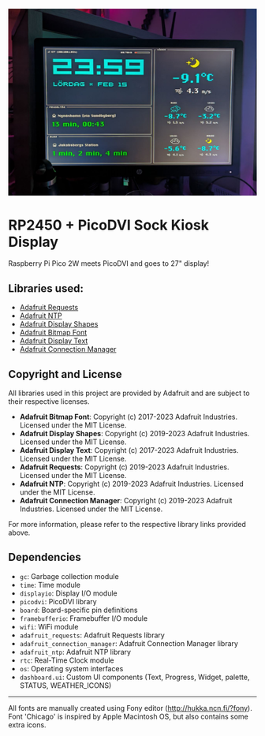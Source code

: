 ![alt text](https://github.com/m3211n/rp2450-picodvi-kiosk/blob/main/preview/photo_2025-02-16_00-53-03.jpg?raw=true)

# RP2450 + PicoDVI Sock Kiosk Display
Raspberry Pi Pico 2W meets PicoDVI and goes to 27" display!

## Libraries used:
* [Adafruit Requests](https://github.com/adafruit/Adafruit_CircuitPython_Requests)
* [Adafruit NTP](https://github.com/adafruit/Adafruit_CircuitPython_NTP)
* [Adafruit Display Shapes](https://github.com/adafruit/Adafruit_CircuitPython_Display_Shapes)
* [Adafruit Bitmap Font](https://github.com/adafruit/Adafruit_CircuitPython_Bitmap_Font)
* [Adafruit Display Text](https://github.com/adafruit/Adafruit_CircuitPython_Display_Text)
* [Adafruit Connection Manager](https://github.com/adafruit/Adafruit_CircuitPython_Connection_Manager)

## Copyright and License

All libraries used in this project are provided by Adafruit and are subject to their respective licenses.

- **Adafruit Bitmap Font**: Copyright (c) 2017-2023 Adafruit Industries. Licensed under the MIT License.
- **Adafruit Display Shapes**: Copyright (c) 2019-2023 Adafruit Industries. Licensed under the MIT License.
- **Adafruit Display Text**: Copyright (c) 2017-2023 Adafruit Industries. Licensed under the MIT License.
- **Adafruit Requests**: Copyright (c) 2019-2023 Adafruit Industries. Licensed under the MIT License.
- **Adafruit NTP**: Copyright (c) 2019-2023 Adafruit Industries. Licensed under the MIT License.
- **Adafruit Connection Manager**: Copyright (c) 2019-2023 Adafruit Industries. Licensed under the MIT License.

For more information, please refer to the respective library links provided above.

## Dependencies

- `gc`: Garbage collection module
- `time`: Time module
- `displayio`: Display I/O module
- `picodvi`: PicoDVI library
- `board`: Board-specific pin definitions
- `framebufferio`: Framebuffer I/O module
- `wifi`: WiFi module
- `adafruit_requests`: Adafruit Requests library
- `adafruit_connection_manager`: Adafruit Connection Manager library
- `adafruit_ntp`: Adafruit NTP library
- `rtc`: Real-Time Clock module
- `os`: Operating system interfaces
- `dashboard.ui`: Custom UI components (Text, Progress, Widget, palette, STATUS, WEATHER_ICONS)

---
All fonts are manually created using Fony editor (http://hukka.ncn.fi/?fony). Font 'Chicago' is inspired by Apple Macintosh OS, but also contains some extra icons.